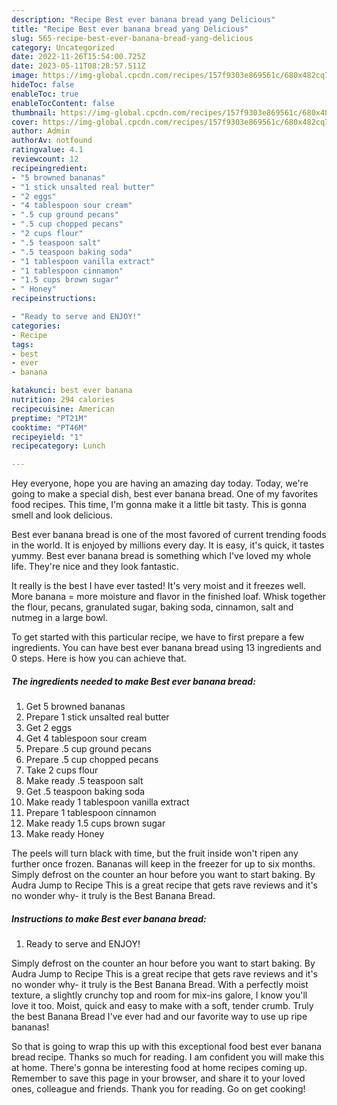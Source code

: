 ```yaml
---
description: "Recipe Best ever banana bread yang Delicious"
title: "Recipe Best ever banana bread yang Delicious"
slug: 565-recipe-best-ever-banana-bread-yang-delicious
category: Uncategorized
date: 2022-11-26T15:54:00.725Z
date: 2023-05-11T08:28:57.511Z
image: https://img-global.cpcdn.com/recipes/157f9303e869561c/680x482cq70/best-ever-banana-bread-recipe-main-photo.jpg
hideToc: false
enableToc: true
enableTocContent: false
thumbnail: https://img-global.cpcdn.com/recipes/157f9303e869561c/680x482cq70/best-ever-banana-bread-recipe-main-photo.jpg
cover: https://img-global.cpcdn.com/recipes/157f9303e869561c/680x482cq70/best-ever-banana-bread-recipe-main-photo.jpg
author: Admin
authorAv: notfound
ratingvalue: 4.1
reviewcount: 12
recipeingredient:
- "5 browned bananas"
- "1 stick unsalted real butter"
- "2 eggs"
- "4 tablespoon sour cream"
- ".5 cup ground pecans"
- ".5 cup chopped pecans"
- "2 cups flour"
- ".5 teaspoon salt"
- ".5 teaspoon baking soda"
- "1 tablespoon vanilla extract"
- "1 tablespoon cinnamon"
- "1.5 cups brown sugar"
- " Honey"
recipeinstructions:

- "Ready to serve and ENJOY!"
categories:
- Recipe
tags:
- best
- ever
- banana

katakunci: best ever banana 
nutrition: 294 calories
recipecuisine: American
preptime: "PT21M"
cooktime: "PT46M"
recipeyield: "1"
recipecategory: Lunch

---
```



Hey everyone, hope you are having an amazing day today. Today, we're going to make a special dish, best ever banana bread. One of my favorites food recipes. This time, I'm gonna make it a little bit tasty. This is gonna smell and look delicious.

Best ever banana bread is one of the most favored of current trending foods in the world. It is enjoyed by millions every day. It is easy, it's quick, it tastes yummy. Best ever banana bread is something which I've loved my whole life. They're nice and they look fantastic.

It really is the best I have ever tasted! It&#39;s very moist and it freezes well. More banana = more moisture and flavor in the finished loaf. Whisk together the flour, pecans, granulated sugar, baking soda, cinnamon, salt and nutmeg in a large bowl.


To get started with this particular recipe, we have to first prepare a few ingredients. You can have best ever banana bread using 13 ingredients and 0 steps. Here is how you can achieve that.

<!--inarticleads1-->

##### The ingredients needed to make Best ever banana bread:

1. Get 5 browned bananas
1. Prepare 1 stick unsalted real butter
1. Get 2 eggs
1. Get 4 tablespoon sour cream
1. Prepare .5 cup ground pecans
1. Prepare .5 cup chopped pecans
1. Take 2 cups flour
1. Make ready .5 teaspoon salt
1. Get .5 teaspoon baking soda
1. Make ready 1 tablespoon vanilla extract
1. Prepare 1 tablespoon cinnamon
1. Make ready 1.5 cups brown sugar
1. Make ready  Honey


The peels will turn black with time, but the fruit inside won&#39;t ripen any further once frozen. Bananas will keep in the freezer for up to six months. Simply defrost on the counter an hour before you want to start baking. By Audra Jump to Recipe This is a great recipe that gets rave reviews and it&#39;s no wonder why- it truly is the Best Banana Bread. 

<!--inarticleads2-->

##### Instructions to make Best ever banana bread:


1. Ready to serve and ENJOY!

Simply defrost on the counter an hour before you want to start baking. By Audra Jump to Recipe This is a great recipe that gets rave reviews and it&#39;s no wonder why- it truly is the Best Banana Bread. With a perfectly moist texture, a slightly crunchy top and room for mix-ins galore, I know you&#39;ll love it too. Moist, quick and easy to make with a soft, tender crumb. Truly the best Banana Bread I&#39;ve ever had and our favorite way to use up ripe bananas! 

So that is going to wrap this up with this exceptional food best ever banana bread recipe. Thanks so much for reading. I am confident you will make this at home. There's gonna be interesting food at home recipes coming up. Remember to save this page in your browser, and share it to your loved ones, colleague and friends. Thank you for reading. Go on get cooking!
